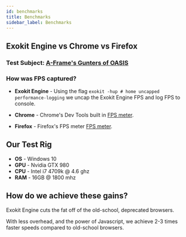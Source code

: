 ```yaml
---
id: benchmarks
title: Benchmarks
sidebar_label: Benchmarks
---
```


## Exokit Engine vs Chrome vs Firefox

### Test Subject: [A-Frame's Gunters of OASIS](https://aframe.io/examples/showcase/gunters-of-oasis/)

### How was FPS captured?

- **Exokit Engine** - Using the flag `exokit -hup # home uncapped performance-logging` we uncap the Exokit Engine FPS and log FPS to console.

- **Chrome** - Chrome's Dev Tools built in [FPS meter](https://developer.chrome.com/devtools/docs/rendering-settings).

- **Firefox** - Firefox's FPS meter [FPS meter](https://developer.mozilla.org/en-US/docs/Tools/Performance/Frame_rate).

<div id='myChartContainer'>
    <canvas id="myChart" width="400" height="200"></canvas>
</div>

## Our Test Rig

- **OS** - Windows 10 
- **GPU** - Nvidia GTX 980 
- **CPU** - Intel i7 4709k @ 4.6 ghz
- **RAM** - 16GB @ 1800 mhz

## How do we achieve these gains?

Exokit Engine cuts the fat off of the old-school, deprecated browsers.

With less overhead, and the power of Javascript, we achieve 2-3 times faster speeds compared to old-school browsers.
